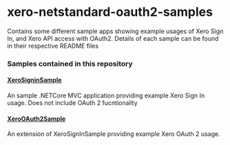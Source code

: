 # xero-netstandard-oauth2-samples
Contains some different sample apps showing example usages of Xero Sign In, and Xero API access with OAuth2. Details of each sample can be found in their respective README files

### Samples contained in this repository

#### [XeroSigninSample](https://github.com/XeroAPI/XeroOAuth2Samples-DotNetCore/tree/master/XeroSignInSample)
An sample .NETCore MVC application providing example Xero Sign In usage. Does not include OAuth 2 fucntionality

#### [XeroOAuth2Sample](https://github.com/XeroAPI/XeroOAuth2Samples-DotNetCore/tree/master/XeroOAuth2Sample)
An extension of XeroSignInSample providing example Xero OAuth 2 usage.
